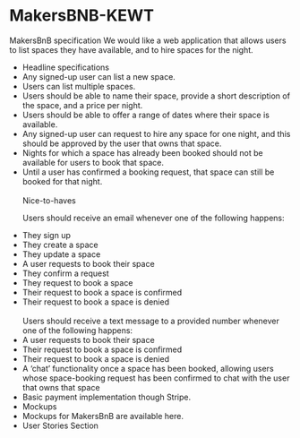# MakersBNB-KEWT
MakersBnB specification
We would like a web application that allows users to list spaces they have available, and to hire spaces for the night.
<ul>
  <li>
    Headline specifications
  </li>
  <li>
    Any signed-up user can list a new space.
  </li>
  <li>
    Users can list multiple spaces.
  </li>
  <li>
    Users should be able to name their space, provide a short description of the space, and a price per night.
  </li>
  <li>
    Users should be able to offer a range of dates where their space is available.
  </li>
  <li>
    Any signed-up user can request to hire any space for one night, and this should be approved by the user that owns that space.
  </li>
  <li>
    Nights for which a space has already been booked should not be available for users to book that space.
   </li>
  <li>
Until a user has confirmed a booking request, that space can still be booked for that night.
  </li>
  <br>
Nice-to-haves
  
Users should receive an email whenever one of the following happens:
  <li>
    They sign up
  </li>
  <li>
    They create a space
  </li>
  <li>
    They update a space
  </li>
  <li>
    A user requests to book their space
  </li>
  <li>
    They confirm a request
    </li>
  <li>
    They request to book a space
  </li>
  <li>
    Their request to book a space is confirmed
    </li>
  <li>
    Their request to book a space is denied
  </li>
  
  </br>
    Users should receive a text message to a provided number whenever one of the following happens:
  </br>
  
  <li>
      A user requests to book their space
  </li>
  <li>
    Their request to book a space is confirmed
   </li>
   <li>
    Their request to book a space is denied
  </li>
  <li>
    A ‘chat’ functionality once a space has been booked, allowing users whose space-booking request has been confirmed to chat with the user that owns that space
  </li>
  <li>
    Basic payment implementation though Stripe.
  </li>
  <li>
    Mockups
  </li>
  <li>
      Mockups for MakersBnB are available here.
  </li>
  <li>
    User Stories Section
  </li>
</ul>

